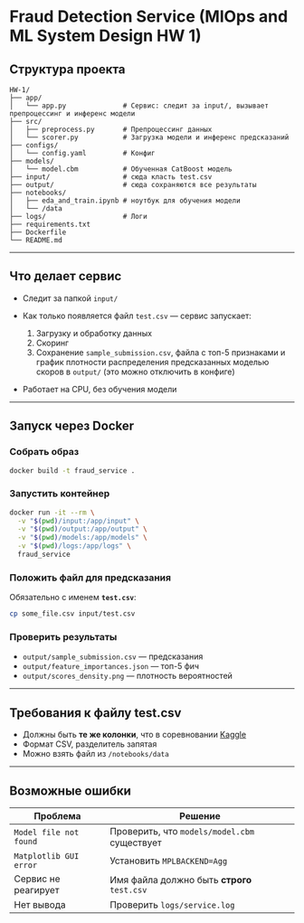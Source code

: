 # Fraud Detection Service (MlOps and ML System Design HW 1)

## Структура проекта

```
HW-1/
├── app/
│   └── app.py              # Сервис: следит за input/, вызывает препроцессинг и инференс модели
├── src/
│   ├── preprocess.py       # Препроцессинг данных
│   └── scorer.py           # Загрузка модели и инференс предсказаний
├── configs/
│   └── config.yaml         # Конфиг
├── models/
│   └── model.cbm           # Обученная CatBoost модель
├── input/                  # сюда класть test.csv
├── output/                 # сюда сохраняются все результаты
├── notebooks/
│   ├── eda_and_train.ipynb # ноутбук для обучения модели
│   └── /data
├── logs/                   # Логи
├── requirements.txt
├── Dockerfile
└── README.md
```

---

## Что делает сервис

* Следит за папкой `input/`
* Как только появляется файл `test.csv` — сервис запускает:

  1. Загрузку и обработку данных
  2. Скоринг
  3. Сохранение `sample_submission.csv`, файла с топ-5 признаками и график плотности распределения предсказанных моделью скоров в `output/` (это можно отключить в конфиге)
* Работает на CPU, без обучения модели

---

## Запуск через Docker

### Собрать образ

```bash
docker build -t fraud_service .
```

### Запустить контейнер

```bash
docker run -it --rm \
  -v "$(pwd)/input:/app/input" \
  -v "$(pwd)/output:/app/output" \
  -v "$(pwd)/models:/app/models" \
  -v "$(pwd)/logs:/app/logs" \
  fraud_service
```

### Положить файл для предсказания

Обязательно с именем **`test.csv`**:

```bash
cp some_file.csv input/test.csv
```

### Проверить результаты

* `output/sample_submission.csv` — предсказания
* `output/feature_importances.json` — топ-5 фич
* `output/scores_density.png` — плотность вероятностей

---

## Требования к файлу test.csv

* Должны быть **те же колонки**, что в соревновании [Kaggle](https://www.kaggle.com/competitions/teta-ml-1-2025/overview)
* Формат CSV, разделитель запятая
* Можно взять файл из `/notebooks/data`

---

## Возможные ошибки

| Проблема               | Решение                                     |
| ---------------------- | ------------------------------------------- |
| `Model file not found` | Проверить, что `models/model.cbm` существует  |
| `Matplotlib GUI error` | Установить `MPLBACKEND=Agg`             |
| Сервис не реагирует    | Имя файла должно быть **строго** `test.csv` |
| Нет вывода             | Проверить `logs/service.log`                  |
